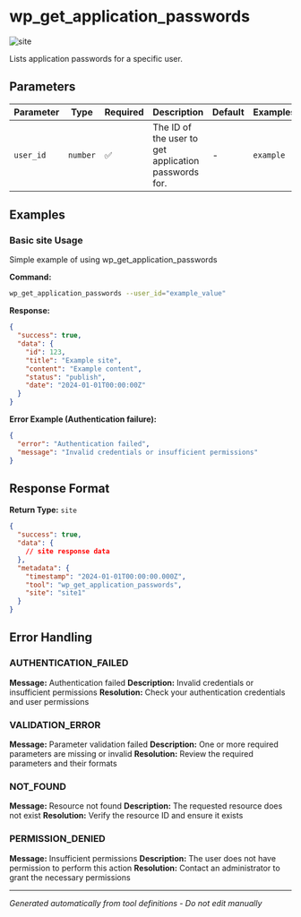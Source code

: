 # wp_get_application_passwords

![site](https://img.shields.io/badge/category-site-lightblue)

Lists application passwords for a specific user.

## Parameters

| Parameter | Type     | Required | Description                                          | Default | Examples  |
| --------- | -------- | -------- | ---------------------------------------------------- | ------- | --------- |
| `user_id` | `number` | ✅       | The ID of the user to get application passwords for. | -       | `example` |

## Examples

### Basic site Usage

Simple example of using wp_get_application_passwords

**Command:**

```bash
wp_get_application_passwords --user_id="example_value"
```

**Response:**

```json
{
  "success": true,
  "data": {
    "id": 123,
    "title": "Example site",
    "content": "Example content",
    "status": "publish",
    "date": "2024-01-01T00:00:00Z"
  }
}
```

**Error Example (Authentication failure):**

```json
{
  "error": "Authentication failed",
  "message": "Invalid credentials or insufficient permissions"
}
```

## Response Format

**Return Type:** `site`

```json
{
  "success": true,
  "data": {
    // site response data
  },
  "metadata": {
    "timestamp": "2024-01-01T00:00:00.000Z",
    "tool": "wp_get_application_passwords",
    "site": "site1"
  }
}
```

## Error Handling

### AUTHENTICATION_FAILED

**Message:** Authentication failed **Description:** Invalid credentials or insufficient permissions **Resolution:**
Check your authentication credentials and user permissions

### VALIDATION_ERROR

**Message:** Parameter validation failed **Description:** One or more required parameters are missing or invalid
**Resolution:** Review the required parameters and their formats

### NOT_FOUND

**Message:** Resource not found **Description:** The requested resource does not exist **Resolution:** Verify the
resource ID and ensure it exists

### PERMISSION_DENIED

**Message:** Insufficient permissions **Description:** The user does not have permission to perform this action
**Resolution:** Contact an administrator to grant the necessary permissions

---

_Generated automatically from tool definitions - Do not edit manually_

